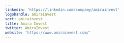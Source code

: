 ```yaml
---
linkedin: 'https://linkedin.com/company/amirainvest'
logohandle: amirainvest
sort: amirainvest
title: Amira Invest
twitter: AmiraInvest
website: 'https://www.amirainvest.com/'
---
```

